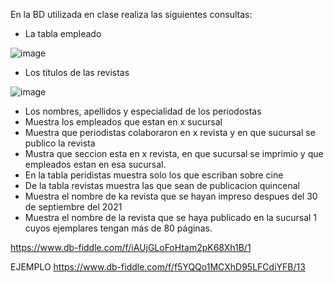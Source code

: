 En la BD utilizada en clase realiza las siguientes consultas:

* La tabla empleado

![image](https://user-images.githubusercontent.com/90996552/170727050-a2fd6ef8-2614-4f2b-a5eb-509f7acb457c.png)


* Los titulos de las revistas

![image](https://user-images.githubusercontent.com/90996552/170727519-b739a6f5-0b39-4719-bdf6-a4213aba29d7.png)


* Los nombres, apellidos y especialidad de los periodostas
* Muestra los empleados que estan en x sucursal
* Muestra que periodistas colaboraron en x revista y en que sucursal se publico la revista
* Mustra que seccion esta en x revista, en que sucursal se imprimio y que empleados estan en esa sucursal.
* En la tabla peridistas muestra solo los que escriban sobre cine
* De la tabla revistas muestra las que sean de publicacion quincenal
* Muestra el nombre de ka revista que se hayan impreso despues del 30 de septiembre del 2021
* Muestra el nombre de la revista que se haya publicado en la sucursal 1 cuyos ejemplares tengan más de 80 páginas.

https://www.db-fiddle.com/f/iAUjGLoFoHtam2pK68Xh1B/1

EJEMPLO
https://www.db-fiddle.com/f/f5YQQo1MCXhD95LFCdiYFB/13
